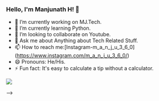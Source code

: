 ### Hello, I'm Manjunath H! 👋

- 🔭 I’m currently working on MJ.Tech.
- 🌱 I’m currently learning Python.
- 👯 I’m looking to collaborate on Youtube.
- 💬 Ask me about Anything about Tech Related Stuff.
- 📫 How to reach me:[Instagram-m_a_n_j_u_3_6_0] (https://www.instagram.com/m_a_n_j_u_3_6_0/)
- 😄 Pronouns: He/His.
- ⚡ Fun fact: It's easy to calculate a tip without a calculator.

<img src="https://github-readme-stats.vercel.app/api?username=manjunath2020-wq&&show_icons=true&title_color=ffffff&icon_color=bb2acf&text_color=daf7dc&bg_color=191919">

-->
